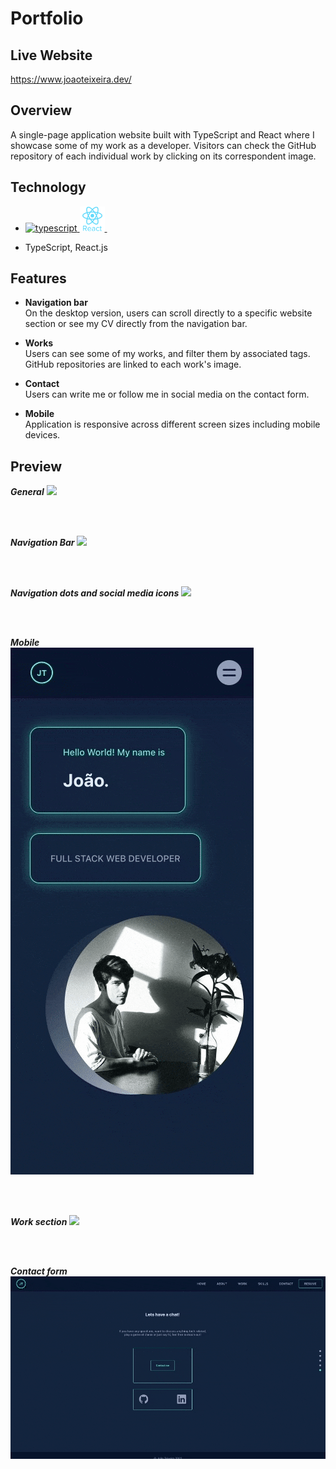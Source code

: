 # Portfolio

## Live Website

https://www.joaoteixeira.dev/

## Overview

A single-page application website built with TypeScript and React where I showcase some of my work as a developer. Visitors can check the GitHub repository of each individual work by clicking on its correspondent image.

## Technology

-   <p> <a href="https://www.typescriptlang.org/" target="_blank"> <img src="https://cdn.jsdelivr.net/gh/devicons/devicon/icons/typescript/typescript-original.svg" alt="typescript" width="40" height="40"/>  <a href="https://reactjs.org/" target="_blank"> <img src="https://raw.githubusercontent.com/devicons/devicon/c5378d6c2510ffa0b3e4475af95618a8048d6cf1/icons/react/react-original-wordmark.svg" alt="react" width="40" height="40"/> </a> &nbsp; </p>

-   TypeScript, React.js

## Features

-   **Navigation bar**
    <br>
    On the desktop version, users can scroll directly to a specific website section or see my CV directly from the navigation bar.

-   **Works**
    <br>
    Users can see some of my works, and filter them by associated tags. GitHub repositories are linked to each work's image.

-   **Contact**
    <br>
    Users can write me or follow me in social media on the contact form.

-   **Mobile**
    <br>
    Application is responsive across different screen sizes including mobile devices.

## Preview

**_General_**
<img src="public/readMe/general.gif">

<br>
<br>

**_Navigation Bar_**
<img src="public/readMe/navigation1.gif">

<br>
<br>

**_Navigation dots and social media icons_**
<img src="public/readMe/navigationDots.gif">

<br>
<br>

**_Mobile_**
<br>
<img src="public/readMe/mobile.gif">

<br>
<br>

**_Work section_**
<img src="public/readMe/works.gif">

<br>
<br>

**_Contact form_**
<img src="public/readMe/contact.gif">

